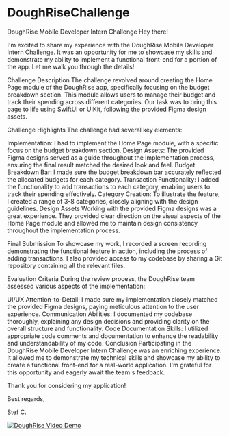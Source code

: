 # DoughRiseChallenge
DoughRise Mobile Developer Intern Challenge
Hey there!

I'm excited to share my experience with the DoughRise Mobile Developer Intern Challenge. It was an opportunity for me to showcase my skills and demonstrate my ability to implement a functional front-end for a portion of the app. Let me walk you through the details!

Challenge Description
The challenge revolved around creating the Home Page module of the DoughRise app, specifically focusing on the budget breakdown section. This module allows users to manage their budget and track their spending across different categories. Our task was to bring this page to life using SwiftUI or UIKit, following the provided Figma design assets.

Challenge Highlights
The challenge had several key elements:

Implementation: I had to implement the Home Page module, with a specific focus on the budget breakdown section.
Design Assets: The provided Figma designs served as a guide throughout the implementation process, ensuring the final result matched the desired look and feel.
Budget Breakdown Bar: I made sure the budget breakdown bar accurately reflected the allocated budgets for each category.
Transaction Functionality: I added the functionality to add transactions to each category, enabling users to track their spending effectively.
Category Creation: To illustrate the feature, I created a range of 3-8 categories, closely aligning with the design guidelines.
Design Assets
Working with the provided Figma designs was a great experience. They provided clear direction on the visual aspects of the Home Page module and allowed me to maintain design consistency throughout the implementation process.

Final Submission
To showcase my work, I recorded a screen recording demonstrating the functional feature in action, including the process of adding transactions. I also provided access to my codebase by sharing a Git repository containing all the relevant files.

Evaluation Criteria
During the review process, the DoughRise team assessed various aspects of the implementation:

UI/UX Attention-to-Detail: I made sure my implementation closely matched the provided Figma designs, paying meticulous attention to the user experience.
Communication Abilities: I documented my codebase thoroughly, explaining any design decisions and providing clarity on the overall structure and functionality.
Code Documentation Skills: I utilized appropriate code comments and documentation to enhance the readability and understandability of my code.
Conclusion
Participating in the DoughRise Mobile Developer Intern Challenge was an enriching experience. It allowed me to demonstrate my technical skills and showcase my ability to create a functional front-end for a real-world application. I'm grateful for this opportunity and eagerly await the team's feedback.

Thank you for considering my application!

Best regards,

Stef C.

[![DoughRise Video Demo]()]((https://www.loom.com/share/1fec34d99d294227ada5b69ed4ca2e42))
